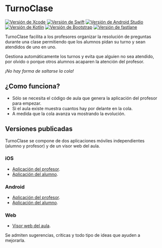# TurnoClase

[![Versión de Xcode](https://img.shields.io/badge/Xcode-10.0-3cacfa.svg?label=Xcode&longCache=true)](https://developer.apple.com/xcode/)
[![Versión de Swift](https://img.shields.io/badge/Swift-4.2-f05339.svg?label=Swift&longCache=true)](https://developer.apple.com/swift/)
[![Versión de Android Studio](https://img.shields.io/badge/Android%20Studio-3.2-a4c639.svg?label=Android%20Studio&longCache=true)](https://developer.android.com/studio/index.html)
[![Versión de Kotlin](https://img.shields.io/badge/Kotlin-1.2.71-ff8802.svg?label=Kotlin&longCache=true)](https://kotlinlang.org/)
[![Versión de Bootstrap](https://img.shields.io/badge/Bootstrap-4.1.3-563d7c.svg?label=Bootstrap&longCache=true)](https://getbootstrap.com/)
[![Versión de fastlane](https://img.shields.io/badge/fastlane-2.105.2-ff0201.svg?label=fastlane&longCache=true)](https://fastlane.tools/)

TurnoClase facilita a los profesores organizar la resolución de preguntas durante una clase permitiendo que los alumnos pidan su turno y sean atendidos de uno en uno.

Gestiona automáticamente los turnos y evita que alguien no sea atendido, por olvido o porque otros alumnos acaparen la atención del profesor.

*¡No hay forma de saltarse la cola!*

## ¿Como funciona?

- Sólo se necesita el código de aula que genera la aplicación del profesor para empezar.
- Si el aula existe muestra cuantos hay por delante en la cola.
- A medida que la cola avanza va mostrando la evolución.

## Versiones publicadas

TurnoClase se compone de dos aplicaciones móviles independientes (alumno y profesor) y de un visor web del aula.

### iOS

- [Aplicación del profesor](https://apps.apple.com/us/app/turnoclase-teacher/id1016192152?l=es&ls=1).
- [Aplicación del alumno](https://apps.apple.com/us/app/turnoclase/id1016190896?l=es&ls=1).

### Android

- [Aplicación del profesor](https://play.google.com/store/apps/details?id=com.jaureguialzo.turnoclaseprofesor).
- [Aplicación del alumno](https://play.google.com/store/apps/details?id=com.jaureguialzo.turnoclase).

### Web

- [Visor web del aula](https://turnoclase.com).

Se admiten sugerencias, críticas y todo tipo de ideas que ayuden a mejorarla.
